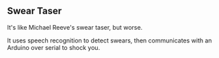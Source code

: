 ## Swear Taser

It's like Michael Reeve's swear taser, but worse. 

It uses speech recognition to detect swears, then communicates with an Arduino over serial to shock you.